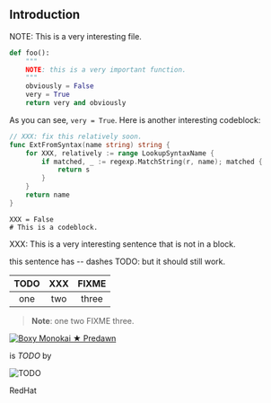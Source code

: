 ## Introduction

NOTE: This is a very interesting file.

```python
def foo():
    """
    NOTE: this is a very important function.
    """
    obviously = False
    very = True
    return very and obviously
```

As you can see, `very = True`. Here is another interesting codeblock:

```go
// XXX: fix this relatively soon.
func ExtFromSyntax(name string) string {
    for XXX, relatively := range LookupSyntaxName {
        if matched, _ := regexp.MatchString(r, name); matched {
            return s
        }
    }
    return name
}
```

    XXX = False
    # This is a codeblock.

XXX: This is a very interesting sentence that is not in a block.

this sentence has -- dashes TODO: but it should still work.

| TODO | XXX | FIXME |
|:----:|:---:|:-----:|
| one  | two | three |

> **Note**: one two FIXME three.

[![Boxy Monokai ★ Predawn][img-monokai]][img-monokai]

is *TODO* by

![TODO](./images/logo.png)

[img-monokai]: https://

RedHat
